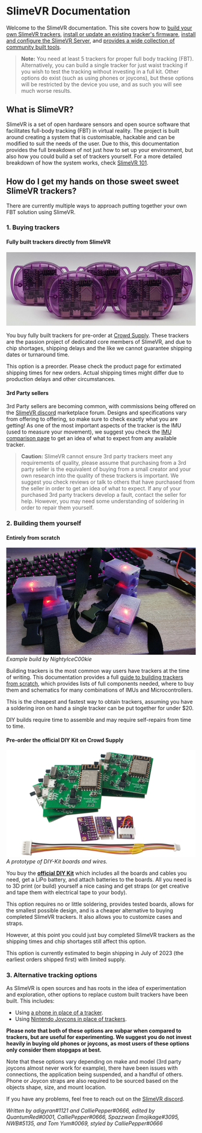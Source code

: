# SlimeVR Documentation

Welcome to the SlimeVR documentation. This site covers how to [build your own SlimeVR trackers](diy/index.html), [install or update an existing tracker's firmware](firmware/index.html), [install and configure the SlimeVR Server](server/index.html), and [provides a wide collection of community built tools](tools/index.html).

> **Note:** You need at least 5 trackers for proper full body tracking (FBT). Alternatively, you can build a single tracker for just waist tracking if you wish to test the tracking without investing in a full kit. Other options do exist (such as using phones or joycons), but these options will be restricted by the device you use, and as such you will see much worse results.

## What is SlimeVR?

SlimeVR is a set of open hardware sensors and open source software that facilitates full-body tracking (FBT) in virtual reality. The project is built around creating a system that is customisable, hackable and can be modified to suit the needs of the user. Due to this, this documentation provides the full breakdown of not just how to set up your environment, but also how you could build a set of trackers yourself. For a more detailed breakdown of how the system works, check [SlimeVR 101](slimevr101.html).

## How do I get my hands on those sweet sweet SlimeVR trackers?

There are currently multiple ways to approach putting together your own FBT solution using SlimeVR.

### 1. Buying trackers

#### Fully built trackers directly from SlimeVR

![Slime Trackers](assets/img/slimeVRTrackers.jpg)

You buy fully built trackers for pre-order at [Crowd Supply](https://www.crowdsupply.com/slimevr/slimevr-full-body-tracker). These trackers are the passion project of dedicated core members of SlimeVR, and due to chip shortages, shipping delays and the like we cannot guarantee shipping dates or turnaround time.

This option is a preorder. Please check the product page for extimated shipping times for new orders. Actual shipping times might differ due to production delays and other circumstances.

#### 3rd Party sellers

3rd Party sellers are becoming common, with commissions being offered on the [SlimeVR discord](https://discord.gg/SlimeVR) marketplace forum. Designs and specifications vary from offering to offering, so make sure to check exactly what you are getting! As one of the most important aspects of the tracker is the IMU (used to measure your movement), we suggest you check the [IMU comparison page](diy/imu-comparison.html) to get an idea of what to expect from any available tracker.

> **Caution:** SlimeVR cannot ensure 3rd party trackers meet any requirements of quality, please assume that purchasing from a 3rd party seller is the equivalent of buying from a small creator and your own research into the quality of these trackers is important. We suggest you check reviews or talk to others that have purchased from the seller in order to get an idea of what to expect. If any of your purchased 3rd party trackers develop a fault, contact the seller for help. However, you may need some understanding of soldering in order to repair them yourself.

### 2. Building them yourself

#### Entirely from scratch

![Example DIY build](assets/img/exampleBuild.jpg)<br>
*Example build by NightyIceC00kie*

Building trackers is the most common way users have trackers at the time of writing. This documentation provides a full [guide to building trackers from scratch](diy/index.html), which provides lists of full components needed, where to buy them and schematics for many combinations of IMUs and Microcontrollers.

This is the cheapest and fastest way to obtain trackers, assuming you have a soldering iron on hand a single tracker can be put together for under $20. 

DIY builds require time to assemble and may require self-repairs from time to time.

#### Pre-order the official DIY Kit on Crowd Supply

![DIY kit](assets/img/diyKit.jpg)<br>
*A prototype of DIY-Kit boards and wires.*

You buy the [**official DIY Kit**](https://www.crowdsupply.com/slimevr/slimevr-full-body-tracker) which includes all the boards and cables you need, get a LiPo battery, and attach batteries to the boards. All you need is to 3D print (or build) yourself a nice casing and get straps (or get creative and tape them with electrical tape to your body).

This option requires no or little soldering, provides tested boards, allows for the smallest possible design, and is a cheaper alternative to buying completed SlimeVR trackers. It also allows you to customize cases and straps.

However, at this point you could just buy completed SlimeVR trackers as the shipping times and chip shortages still affect this option. 

This option is currently estimated to begin shipping in July of 2023 (the earliest orders shipped first) with limited supply.

### 3. Alternative tracking options

As SlimeVR is open sources and has roots in the idea of experimentation and exploration, other options to replace custom built trackers have been built. This includes:

- Using [a phone in place of a tracker](tools/owoTrack.md).
- Using [Nintendo Joycons in place of trackers](tools/slimevr-wrangler.html).

**Please note that both of these options are subpar when compared to trackers, but are useful for experimenting. We suggest you do not invest heavily in buying old phones or joycons, as most users of these options only consider them stopgaps at best.**

Note that these options vary depending on make and model (3rd party joycons almost never work for example), there have been issues with connections, the application being suspended, and a handful of others. Phone or Joycon straps are also required to be sourced based on the objects shape, size, and mount location.


If you have any problems, feel free to reach out on the [SlimeVR discord](https://discord.gg/SlimeVR).

*Written by adigyran#1121 and CalliePepper#0666, edited by QuantumRed#0001, CalliePepper#0666, Spazzwan Emojikage#3095, NWB#5135, and Tom Yum#0069, styled by CalliePepper#0666*
